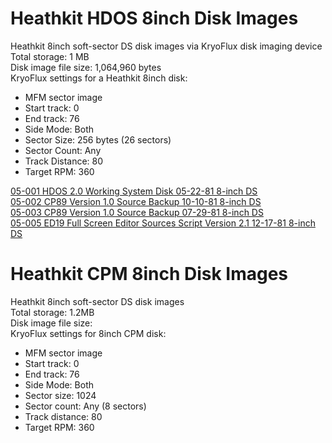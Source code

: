 
# Heathkit HDOS 8inch Disk Images

Heathkit 8inch soft-sector DS disk images via KryoFlux disk imaging device  
Total storage: 1 MB  
Disk image file size: 1,064,960 bytes  
KryoFlux settings for a Heathkit 8inch disk:  
- MFM sector image  
- Start track: 0
- End track: 76
- Side Mode: Both
- Sector Size: 256 bytes (26 sectors)
- Sector Count: Any
- Track Distance: 80
- Target RPM: 360

[05-001 HDOS 2.0 Working System Disk 05-22-81 8-inch DS](https://drive.google.com/file/d/1syshHoYu9zlGVvcObm3bC7lkmQMOpGo3/view?usp=sharing)  
[05-002 CP89 Version 1.0 Source Backup 10-10-81 8-inch DS](https://drive.google.com/file/d/1GQZTcBlmgoGNJNE-w1Nh9Fiq11nv1orZ/view?usp=sharing)  
[05-003 CP89 Version 1.0 Source Backup 07-29-81 8-inch DS](https://drive.google.com/file/d/1PGyjcBUeVRWBmAbF1j1E48Z-rC2FSMtZ/view?usp=sharing)  
[05-005 ED19 Full Screen Editor Sources Script Version 2.1 12-17-81 8-inch DS](https://drive.google.com/file/d/1YIuc7nShLZSyVmdAw6CDtAriD9r3Yykz/view?usp=sharing)  
  
# Heathkit CPM 8inch Disk Images
  
Heathkit 8inch soft-sector DS disk images  
Total storage: 1.2MB  
Disk image file size:  
KryoFlux settings for 8inch CPM disk:  
- MFM sector image
- Start track: 0
- End track: 76
- Side Mode: Both
- Sector size: 1024
- Sector count: Any (8 sectors)
- Track distance: 80
- Target RPM: 360

